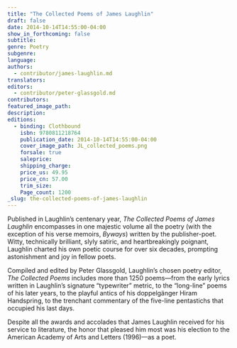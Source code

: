 ```yaml
---
title: "The Collected Poems of James Laughlin"
draft: false
date: 2014-10-14T14:55:00-04:00
show_in_forthcoming: false
subtitle:
genre: Poetry
subgenre:
language:
authors:
  - contributor/james-laughlin.md
translators:
editors:
  - contributor/peter-glassgold.md
contributors:
featured_image_path:
description:
editions:
  - binding: Clothbound
    isbn: 9780811218764
    publication_date: 2014-10-14T14:55:00-04:00
    cover_image_path: JL_collected_poems.png
    forsale: true
    saleprice:
    shipping_charge:
    price_us: 49.95
    price_cn: 57.00
    trim_size:
    Page_count: 1200
_slug: the-collected-poems-of-james-laughlin
---
```


Published in Laughlin’s centenary year, _The Collected Poems of James Laughlin_ encompasses in one majestic volume all the poetry (with the exception of his verse memoirs, _Byways_) written by the publisher-poet. Witty, technically brilliant, slyly satiric, and heartbreakingly poignant, Laughlin charted his own poetic course for over six decades, prompting astonishment and joy in fellow poets.

Compiled and edited by Peter Glassgold, Laughlin’s chosen poetry editor, _The Collected Poems_ includes more than 1250 poems—from the early lyrics written in Laughlin’s signature “typewriter” metric, to the “long-line” poems of his later years, to the playful antics of his doppelgänger Hiram Handspring, to the trenchant commentary of the five-line pentastichs that occupied his last days.

Despite all the awards and accolades that James Laughlin received for his service to literature, the honor that pleased him most was his election to the American Academy of Arts and Letters (1996)—as a poet. 

